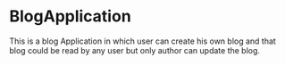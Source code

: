 # BlogApplication
This is a blog Application in which user can create his own blog and that blog could be read by any user but only author can update the blog.

